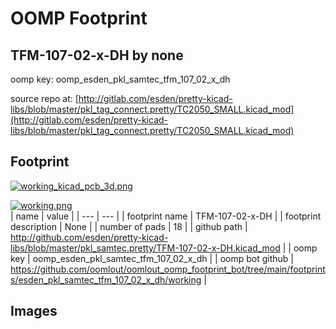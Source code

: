 # OOMP Footprint  
## TFM-107-02-x-DH  by none  
  
oomp key: oomp_esden_pkl_samtec_tfm_107_02_x_dh  
  
source repo at: [http://gitlab.com/esden/pretty-kicad-libs/blob/master/pkl_tag_connect.pretty/TC2050_SMALL.kicad_mod](http://gitlab.com/esden/pretty-kicad-libs/blob/master/pkl_tag_connect.pretty/TC2050_SMALL.kicad_mod)  
## Footprint  
  
[![working_kicad_pcb_3d.png](working_kicad_pcb_3d_600.png)](working_kicad_pcb_3d.png)  
  
[![working.png](working_600.png)](working.png)  
| name | value | 
| --- | --- | 
| footprint name | TFM-107-02-x-DH | 
| footprint description | None | 
| number of pads | 18 | 
| github path | http://github.com/esden/pretty-kicad-libs/blob/master/pkl_samtec.pretty/TFM-107-02-x-DH.kicad_mod | 
| oomp key | oomp_esden_pkl_samtec_tfm_107_02_x_dh | 
| oomp bot github | https://github.com/oomlout/oomlout_oomp_footprint_bot/tree/main/footprints/esden_pkl_samtec_tfm_107_02_x_dh/working | 
## Images  
